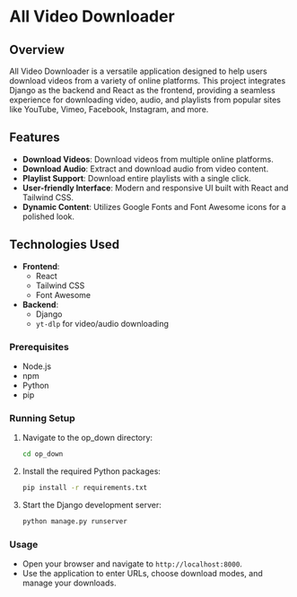 # All Video Downloader

## Overview

All Video Downloader is a versatile application designed to help users download videos from a variety of online platforms. This project integrates Django as the backend and React as the frontend, providing a seamless experience for downloading video, audio, and playlists from popular sites like YouTube, Vimeo, Facebook, Instagram, and more.

## Features

- **Download Videos**: Download videos from multiple online platforms.
- **Download Audio**: Extract and download audio from video content.
- **Playlist Support**: Download entire playlists with a single click.
- **User-friendly Interface**: Modern and responsive UI built with React and Tailwind CSS.
- **Dynamic Content**: Utilizes Google Fonts and Font Awesome icons for a polished look.

## Technologies Used

- **Frontend**:
  - React
  - Tailwind CSS
  - Font Awesome
- **Backend**:
  - Django
  - `yt-dlp` for video/audio downloading

### Prerequisites

- Node.js
- npm
- Python
- pip

### Running Setup

1. Navigate to the op_down directory:
   ```bash
   cd op_down

2. Install the required Python packages:
   ```bash
   pip install -r requirements.txt

3. Start the Django development server:
   ```bash
   python manage.py runserver


### Usage

 - Open your browser and navigate to `http://localhost:8000`.
 - Use the application to enter URLs, choose download modes, and manage your downloads.


